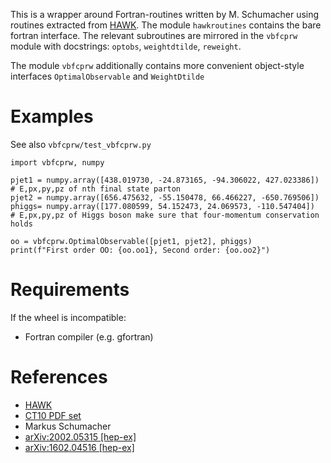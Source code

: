 This is a wrapper around Fortran-routines written by M. Schumacher
using routines extracted from [HAWK](https://hawk.hepforge.org).  The
module `hawkroutines` contains the bare fortran interface. The
relevant subroutines are mirrored in the `vbfcprw` module with
docstrings: `optobs`, `weightdtilde`, `reweight`.

The module `vbfcprw` additionally contains more convenient
object-style interfaces `OptimalObservable` and `WeightDtilde`

# Examples 

See also `vbfcprw/test_vbfcprw.py`
```
import vbfcprw, numpy

pjet1 = numpy.array([438.019730, -24.873165, -94.306022, 427.023386])  # E,px,py,pz of nth final state parton
pjet2 = numpy.array([656.475632, -55.150478, 66.466227, -650.769506])
phiggs= numpy.array([177.080599, 54.152473, 24.069573, -110.547404])   # E,px,py,pz of Higgs boson make sure that four-momentum conservation holds 

oo = vbfcprw.OptimalObservable([pjet1, pjet2], phiggs)
print(f"First order OO: {oo.oo1}, Second order: {oo.oo2}")
```

# Requirements

If the wheel is incompatible:
- Fortran compiler (e.g. gfortran)

# References
- [HAWK](https://hawk.hepforge.org)
- [CT10 PDF set](https://ct.hepforge.org/PDFs/ct10_2010.html)
- Markus Schumacher
- [arXiv:2002.05315 [hep-ex]](https://arxiv.org/abs/2002.05315)
- [arXiv:1602.04516 [hep-ex]](https://arxiv.org/abs/1602.04516)
